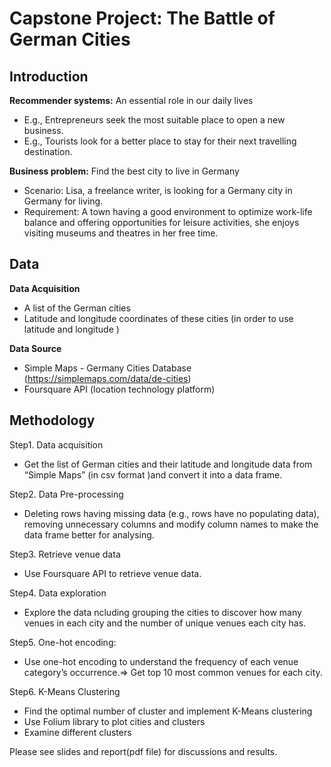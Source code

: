 # Capstone Project: The Battle of German Cities

## Introduction

**Recommender systems:**  An essential role in our daily lives 
- E.g., Entrepreneurs seek the most suitable place to open a new business. 
- E.g., Tourists look for a better place to stay for their next travelling destination. 

**Business problem:** Find the best city to live in Germany
- Scenario:  Lisa, a freelance writer, is looking for a Germany city in Germany for living. 
- Requirement: A town having a good environment to optimize work-life balance and offering opportunities for leisure activities, she enjoys visiting museums and theatres in her free time.

## Data

**Data Acquisition**
- A list of the German cities 
- Latitude and longitude coordinates of these cities (in order to use latitude and longitude ) 

**Data Source**
- Simple Maps - Germany Cities Database (https://simplemaps.com/data/de-cities)
- Foursquare API (location technology platform) 


## Methodology

Step1. Data acquisition 
- Get the list of German cities and their latitude and longitude data from “Simple Maps” (in csv format )and convert it into a data frame.

Step2.  Data Pre-processing 
- Deleting rows having missing data (e.g., rows have no populating data), removing unnecessary columns and modify column names to make the data frame better for analysing.

Step3. Retrieve venue data
- Use Foursquare API to retrieve venue data.

Step4. Data exploration 
- Explore the data ncluding grouping the cities to discover how many venues in each city and the number of unique venues each city has. 

Step5. One-hot encoding:  
- Use one-hot encoding to understand the frequency of each venue category’s occurrence.=> Get top 10 most common venues for each city.

Step6. K-Means Clustering
- Find the optimal number of cluster and implement K-Means clustering
- Use Folium library to plot cities and clusters 
- Examine different clusters 


Please see slides and report(pdf file) for discussions and results. 
